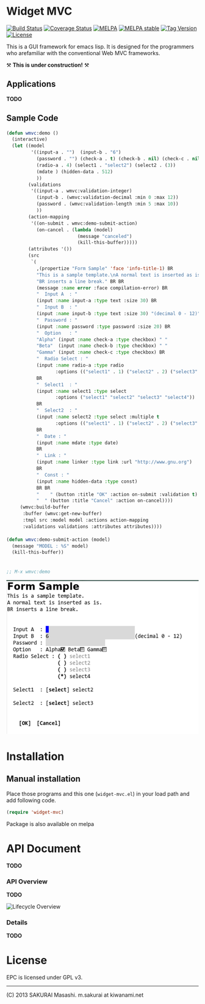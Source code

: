 # Widget MVC

[![Build Status](https://travis-ci.org/kiwanami/emacs-widget-mvc.svg)](https://travis-ci.org/kiwanami/emacs-widget-mvc)
[![Coverage Status](https://coveralls.io/repos/kiwanami/emacs-widget-mvc/badge.svg)](https://coveralls.io/r/kiwanami/emacs-widget-mvc)
[![MELPA](http://melpa.org/packages/widget-mvc-badge.svg)](http://melpa.org/#/widget-mvc)
[![MELPA stable](http://stable.melpa.org/packages/widget-mvc-badge.svg)](http://stable.melpa.org/#/widget-mvc)
[![Tag Version](https://img.shields.io/github/tag/kiwanami/emacs-widget-mvc.svg)](https://github.com/kiwanami/emacs-widget-mvc/tags)
[![License](http://img.shields.io/:license-gpl3-blue.svg)](http://www.gnu.org/licenses/gpl-3.0.html)

This is a GUI framework for emacs lisp.
It is designed for the programmers who arefamiliar with the conventional Web MVC frameworks.

:hammer_and_pick:  **This is under construction!** :hammer_and_pick:

## Applications

**TODO**

## Sample Code

```lisp
(defun wmvc:demo ()
  (interactive)
  (let ((model
         '((input-a . "")  (input-b . "6")
           (password . "") (check-a . t) (check-b . nil) (check-c . nil)
           (radio-a . 4) (select1 . "select2") (select2 . (3))
           (mdate ) (hidden-data . 512)
           ))
        (validations
         '((input-a . wmvc:validation-integer)
           (input-b . (wmvc:validation-decimal :min 0 :max 12))
           (password . (wmvc:validation-length :min 5 :max 10))
           ))
        (action-mapping
         '((on-submit . wmvc:demo-submit-action)
           (on-cancel . (lambda (model)
                          (message "canceled")
                          (kill-this-buffer)))))
        (attributes '())
        (src
         `(
           ,(propertize "Form Sample" 'face 'info-title-1) BR
           "This is a sample template.\nA normal text is inserted as is." BR
           "BR inserts a line break." BR BR
           (message :name error :face compilation-error) BR
           "  Input A  : "
           (input :name input-a :type text :size 30) BR
           "  Input B  : "
           (input :name input-b :type text :size 30) "(decimal 0 - 12)" BR
           "  Password : "
           (input :name password :type password :size 20) BR
           "  Option   : "
           "Alpha" (input :name check-a :type checkbox) " "
           "Beta"  (input :name check-b :type checkbox) " "
           "Gamma" (input :name check-c :type checkbox) BR
           "  Radio Select : "
           (input :name radio-a :type radio
                  :options (("select1" . 1) ("select2" . 2) ("select3" . 3) ("select4" . 4)))
           BR
           "  Select1  : "
           (input :name select1 :type select
                  :options ("select1" "select2" "select3" "select4"))
           BR
           "  Select2  : "
           (input :name select2 :type select :multiple t
                  :options (("select1" . 1) ("select2" . 2) ("select3" . 3) ("select4" . 4)))
           BR
           "  Date : "
           (input :name mdate :type date)
           BR
           "  Link : "
           (input :name linker :type link :url "http://www.gnu.org")
           BR
           "  Const : "
           (input :name hidden-data :type const)
           BR BR
           "    " (button :title "OK" :action on-submit :validation t)
           "  " (button :title "Cancel" :action on-cancel))))
     (wmvc:build-buffer
      :buffer (wmvc:get-new-buffer)
      :tmpl src :model model :actions action-mapping
      :validations validations :attributes attributes))))

(defun wmvc:demo-submit-action (model)
  (message "MODEL : %S" model)
  (kill-this-buffer))


;; M-x wmvc:demo
```

![Screenshot Demo](demo1.png)

# Installation

## Manual installation

Place those programs and this one (`widget-mvc.el`) in your load path and add following code.

```lisp
(require 'widget-mvc)
```

Package is also available on melpa

# API Document

**TODO**

### API Overview

**TODO**

![Lifecycle Overview](https://cacoo.com/diagrams/O42ZDzbVzZx31o7e-EFE0F.png)

### Details

**TODO**

# License

EPC is licensed under GPL v3.

----
(C) 2013 SAKURAI Masashi. m.sakurai at kiwanami.net
